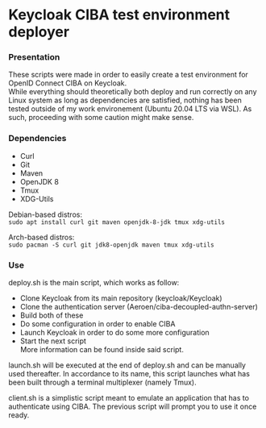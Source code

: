 Keycloak CIBA test environment deployer  
=====  
  
  
### Presentation  
  
These scripts were made in order to easily create a test environment for OpenID Connect CIBA on Keycloak.  
While everything should theoretically both deploy and run correctly on any Linux system as long as dependencies are satisfied, nothing has been tested outside of my work environement (Ubuntu 20.04 LTS via WSL). As such, proceeding with some caution might make sense.  
  

### Dependencies  
  
- Curl  
- Git  
- Maven  
- OpenJDK 8  
- Tmux  
- XDG-Utils  
  
Debian-based distros:  
`sudo apt install curl git maven openjdk-8-jdk tmux xdg-utils`  
  
Arch-based distros:  
`sudo pacman -S curl git jdk8-openjdk maven tmux xdg-utils`  
  
### Use  
  
  
deploy.sh is the main script, which works as follow:  
- Clone Keycloak from its main repository (keycloak/Keycloak)  
- Clone the authentication server (Aeroen/ciba-decoupled-authn-server)  
- Build both of these  
- Do some configuration in order to enable CIBA  
- Launch Keycloak in order to do some more configuration  
- Start the next script  
More information can be found inside said script.  
  
launch.sh will be executed at the end of deploy.sh and can be manually used thereafter. In accordance to its name, this script launches what has been built through a terminal multiplexer (namely Tmux).  
  
client.sh is a simplistic script meant to emulate an application that has to authenticate using CIBA. The previous script will prompt you to use it once ready.  

